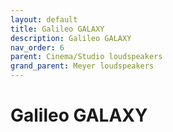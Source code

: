 ```yaml
---
layout: default
title: Galileo GALAXY
description: Galileo GALAXY
nav_order: 6
parent: Cinema/Studio loudspeakers
grand_parent: Meyer loudspeakers
---
```


# Galileo GALAXY